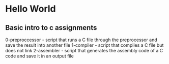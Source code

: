 # Hello World
## Basic intro to c assignments
0-preproccessor - script that runs a C file through the preprocessor and save the result into another file
1-compiler - script that compiles a C file but does not link
2-assembler - script that generates the assembly code of a C code and save it in an output file
